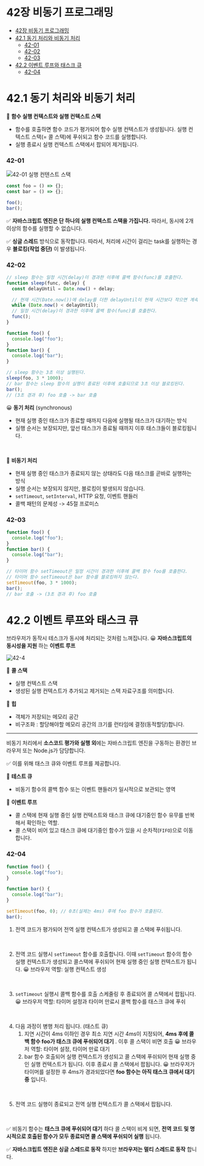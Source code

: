 # 42장 비동기 프로그래밍

- [42장 비동기 프로그래밍](#42장-비동기-프로그래밍)
- [42.1 동기 처리와 비동기 처리](#421-동기-처리와-비동기-처리)
  - [42-01](#42-01)
  - [42-02](#42-02)
  - [42-03](#42-03)
- [42.2 이벤트 루프와 태스크 큐](#422-이벤트-루프와-태스크-큐)
  - [42-04](#42-04)

# 42.1 동기 처리와 비동기 처리

🤔 **함수 실행 컨텍스트와 실행 컨텍스트 스택**

- 함수를 호출하면 함수 코드가 평가되어 함수 실행 컨텍스트가 생성됩니다.
  실행 컨텍스트 스택(= 콜 스택)에 푸쉬되고 함수 코드를 실행합니다.
- 실행 종료시 실행 컨텍스트 스택에서 팝되어 제거됩니다.

### 42-01

![42-01 실행 컨텐스트 스택](/assets/42-01.png)

```javascript
const foo = () => {};
const bar = () => {};

foo();
bar();
```

✅ **자바스크립트 엔진은 단 하나의 실행 컨텍스트 스택을 가집니다.**
따라서, 동시에 2개 이상의 함수를 실행할 수 없습니다.

✅ **싱글 스레드** 방식으로 동작합니다.
따라서, 처리에 시간이 걸리는 task를 실행하는 경우 **블로킹(작업 중단)** 이 발생됩니다.

### 42-02

```javascript
// sleep 함수는 일정 시간(delay)이 경과한 이후에 콜백 함수(func)를 호출한다.
function sleep(func, delay) {
  const delayUntil = Date.now() + delay;

  // 현재 시간(Date.now())에 delay를 더한 delayUntil이 현재 시간보다 작으면 계속 반복한다.
  while (Date.now() < delayUntil);
  // 일정 시간(delay)이 경과한 이후에 콜백 함수(func)를 호출한다.
  func();
}

function foo() {
  console.log("foo");
}
function bar() {
  console.log("bar");
}

// sleep 함수는 3초 이상 실행된다.
sleep(foo, 3 * 1000);
// bar 함수는 sleep 함수의 실행이 종료된 이후에 호출되므로 3초 이상 블로킹된다.
bar();
// (3초 경과 후) foo 호출 -> bar 호출
```

😀 **동기 처리** (synchronous)

- 현재 실행 중인 태스크가 종료할 때까지 다음에 실행될 태스크가 대기하는 방식
- 실행 순서는 보장되지만, 앞선 태스크가 종료될 때까지 이후 태스크들이 블로킹됩니다.

<br>

🤔 **비동기 처리**

- 현재 실행 중인 태스크가 종료되지 않는 상태라도 다음 태스크를 곧바로 실행하는 방식
- 실행 순서는 보장되지 않지만, 블로킹이 발생되지 않습니다.
- `setTimeout`, `setInterval`, HTTP 요청, 이벤트 핸들러
- 콜백 패턴의 문제성 -> 45절 프로미스

### 42-03

```javascript
function foo() {
  console.log("foo");
}
function bar() {
  console.log("bar");
}

// 타이머 함수 setTimeout은 일정 시간이 경과한 이후에 콜백 함수 foo를 호출한다.
// 타이머 함수 setTimeout은 bar 함수를 블로킹하지 않는다.
setTimeout(foo, 3 * 1000);
bar();
// bar 호출 -> (3초 경과 후) foo 호출
```

# 42.2 이벤트 루프와 태스크 큐

브라우저가 동작시 테스크가 동시에 처리되는 것처럼 느껴집니다.
😀 **자바스크립트의 동시성을 지원** 하는 **이벤트 루프**

![42-4](/assets/42-04.png)

🤔 **콜 스택**

- 실행 컨텍스트 스택
- 생성된 실행 컨텍스트가 추가되고 제거되는 스택 자료구조를 의미합니다.

🤔 **힙**

- 객체가 저장되는 메모리 공간
- 비구조화 : 할당해야할 메모리 공간의 크기를 런타임에 결정(동적할당)합니다.

---

비동기 처리에서 **소스코드 평가와 실행 외**에는 자바스크립트 엔진을 구동하는 환경인 브라우저 또는 Node.js가 담당합니다.

✅ 이를 위해 태스크 큐와 이벤트 루프를 제공합니다.

🤔 **테스트 큐**

- 비동기 함수의 콜백 함수 또는 이벤트 핸들러가 일시적으로 보관되는 영역

🤔 **이벤트 루프**

- 콜 스택에 현재 실행 중인 실행 컨텍스트와 태스크 큐에 대기중인 함수 유무를 반복해서 확인하는 역할.
- 콜 스택이 비어 있고 태스크 큐에 대기중인 함수가 있을 시 순차적(`FIFO`)으로 이동합니다.

### 42-04

```javascript
function foo() {
  console.log("foo");
}

function bar() {
  console.log("bar");
}

setTimeout(foo, 0); // 0초(실제는 4ms) 후에 foo 함수가 호출된다.
bar();
```

1.  전역 코드가 평가되어 전역 실행 컨텍스트가 생성되고 콜 스택에 푸쉬됩니다.

<br>

2.  전역 코드 실행시 `setTimeout` 함수를 호출합니다. 이때 `setTimeout` 함수의 함수 실행 컨텍스트가 생성되고 콜스택에 푸쉬되어 현재 실행 중인 실행 컨텍스트가 됩니다.
    😀 브라우저 역할: 실행 컨텍스트 생성

<br>

3.  `setTimeout` 실행시 콜백 함수를 호출 스케줄링 후 종료되어 콜 스택에서 팝됩니다.
    😀 브라우저 역할: 타이머 설정과 타이머 만료시 콜백 함수를 태스크 큐에 푸쉬

<br>

4.  다음 과정이 병행 처리 됩니다. (태스트 큐)
    1.  지연 시간이 4ms 이하인 경우 최소 지연 시간 4ms이 지정되어, **4ms 후에 콜백 함수 foo가 태스크 큐에 푸쉬되어 대기** . 이후 콜 스택이 비면 호출
        😀 브라우저 역할: 타이머 설정, 타이머 만료 대기
    2.  bar 함수 호출되어 실행 컨텍스트가 생성되고 콜 스택에 푸쉬되어 현재 실행 중인 실행 컨텍스트가 됩니다. 이후 종료시 콜 스택에서 팝됩니다.
        😀 브라우저가 타이머를 설정한 후 4ms가 경과되었다면 **foo 함수는 아직 태스크 큐에서 대기 중** 입니다.

<br>

5.  전역 코드 실행이 종료되고 전역 실행 컨텍스트가 콜 스택에서 팝됩니다.

<br>

✅ 비동기 함수는 **태스크 큐에 푸쉬되어 대기** 하다 콜 스택이 비게 되면, **전역 코드 및 명시적으로 호출된 함수가 모두 종료되면 콜 스택에 푸쉬되어 실행** 됩니다.

✅ **자바스크립트 엔진은 싱글 스레드로 동작** 하지만 **브라우저는 멀티 스레드로 동작** 합니다.

